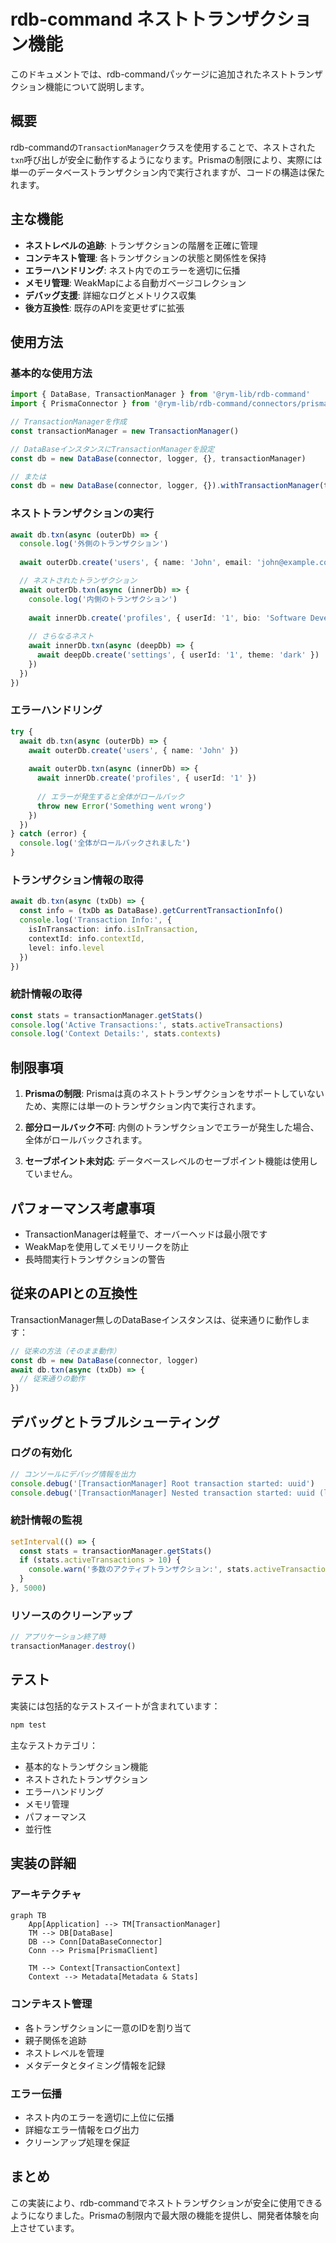 # rdb-command ネストトランザクション機能

このドキュメントでは、rdb-commandパッケージに追加されたネストトランザクション機能について説明します。

## 概要

rdb-commandの`TransactionManager`クラスを使用することで、ネストされた`txn`呼び出しが安全に動作するようになります。Prismaの制限により、実際には単一のデータベーストランザクション内で実行されますが、コードの構造は保たれます。

## 主な機能

- **ネストレベルの追跡**: トランザクションの階層を正確に管理
- **コンテキスト管理**: 各トランザクションの状態と関係性を保持
- **エラーハンドリング**: ネスト内でのエラーを適切に伝播
- **メモリ管理**: WeakMapによる自動ガベージコレクション
- **デバッグ支援**: 詳細なログとメトリクス収集
- **後方互換性**: 既存のAPIを変更せずに拡張

## 使用方法

### 基本的な使用方法

```typescript
import { DataBase, TransactionManager } from '@rym-lib/rdb-command'
import { PrismaConnector } from '@rym-lib/rdb-command/connectors/prisma'

// TransactionManagerを作成
const transactionManager = new TransactionManager()

// DataBaseインスタンスにTransactionManagerを設定
const db = new DataBase(connector, logger, {}, transactionManager)

// または
const db = new DataBase(connector, logger, {}).withTransactionManager(transactionManager)
```

### ネストトランザクションの実行

```typescript
await db.txn(async (outerDb) => {
  console.log('外側のトランザクション')
  
  await outerDb.create('users', { name: 'John', email: 'john@example.com' })

  // ネストされたトランザクション
  await outerDb.txn(async (innerDb) => {
    console.log('内側のトランザクション')
    
    await innerDb.create('profiles', { userId: '1', bio: 'Software Developer' })
    
    // さらなるネスト
    await innerDb.txn(async (deepDb) => {
      await deepDb.create('settings', { userId: '1', theme: 'dark' })
    })
  })
})
```

### エラーハンドリング

```typescript
try {
  await db.txn(async (outerDb) => {
    await outerDb.create('users', { name: 'John' })
    
    await outerDb.txn(async (innerDb) => {
      await innerDb.create('profiles', { userId: '1' })
      
      // エラーが発生すると全体がロールバック
      throw new Error('Something went wrong')
    })
  })
} catch (error) {
  console.log('全体がロールバックされました')
}
```

### トランザクション情報の取得

```typescript
await db.txn(async (txDb) => {
  const info = (txDb as DataBase).getCurrentTransactionInfo()
  console.log('Transaction Info:', {
    isInTransaction: info.isInTransaction,
    contextId: info.contextId,
    level: info.level
  })
})
```

### 統計情報の取得

```typescript
const stats = transactionManager.getStats()
console.log('Active Transactions:', stats.activeTransactions)
console.log('Context Details:', stats.contexts)
```

## 制限事項

1. **Prismaの制限**: Prismaは真のネストトランザクションをサポートしていないため、実際には単一のトランザクション内で実行されます。

2. **部分ロールバック不可**: 内側のトランザクションでエラーが発生した場合、全体がロールバックされます。

3. **セーブポイント未対応**: データベースレベルのセーブポイント機能は使用していません。

## パフォーマンス考慮事項

- TransactionManagerは軽量で、オーバーヘッドは最小限です
- WeakMapを使用してメモリリークを防止
- 長時間実行トランザクションの警告

## 従来のAPIとの互換性

TransactionManager無しのDataBaseインスタンスは、従来通りに動作します：

```typescript
// 従来の方法（そのまま動作）
const db = new DataBase(connector, logger)
await db.txn(async (txDb) => {
  // 従来通りの動作
})
```

## デバッグとトラブルシューティング

### ログの有効化

```typescript
// コンソールにデバッグ情報を出力
console.debug('[TransactionManager] Root transaction started: uuid')
console.debug('[TransactionManager] Nested transaction started: uuid (level: 2)')
```

### 統計情報の監視

```typescript
setInterval(() => {
  const stats = transactionManager.getStats()
  if (stats.activeTransactions > 10) {
    console.warn('多数のアクティブトランザクション:', stats.activeTransactions)
  }
}, 5000)
```

### リソースのクリーンアップ

```typescript
// アプリケーション終了時
transactionManager.destroy()
```

## テスト

実装には包括的なテストスイートが含まれています：

```bash
npm test
```

主なテストカテゴリ：
- 基本的なトランザクション機能
- ネストされたトランザクション
- エラーハンドリング
- メモリ管理
- パフォーマンス
- 並行性

## 実装の詳細

### アーキテクチャ

```mermaid
graph TB
    App[Application] --> TM[TransactionManager]
    TM --> DB[DataBase]
    DB --> Conn[DataBaseConnector]
    Conn --> Prisma[PrismaClient]
    
    TM --> Context[TransactionContext]
    Context --> Metadata[Metadata & Stats]
```

### コンテキスト管理

- 各トランザクションに一意のIDを割り当て
- 親子関係を追跡
- ネストレベルを管理
- メタデータとタイミング情報を記録

### エラー伝播

- ネスト内のエラーを適切に上位に伝播
- 詳細なエラー情報をログ出力
- クリーンアップ処理を保証

## まとめ

この実装により、rdb-commandでネストトランザクションが安全に使用できるようになりました。Prismaの制限内で最大限の機能を提供し、開発者体験を向上させています。